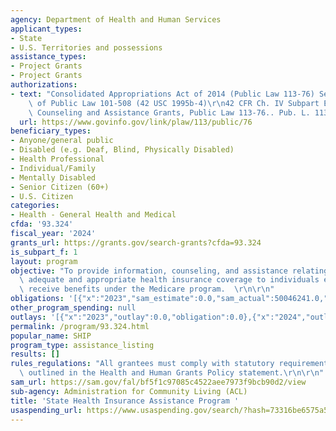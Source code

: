 ```yaml
---
agency: Department of Health and Human Services
applicant_types:
- State
- U.S. Territories and possessions
assistance_types:
- Project Grants
- Project Grants
authorizations:
- text: "Consolidated Appropriations Act of 2014 (Public Law 113-76) Section 4360\
    \ of Public Law 101-508 (42 USC 1995b-4)\r\n42 CFR Ch. IV Subpart E – Beneficiary\
    \ Counseling and Assistance Grants, Public Law 113-76.. Pub. L. 113, 76."
  url: https://www.govinfo.gov/link/plaw/113/public/76
beneficiary_types:
- Anyone/general public
- Disabled (e.g. Deaf, Blind, Physically Disabled)
- Health Professional
- Individual/Family
- Mentally Disabled
- Senior Citizen (60+)
- U.S. Citizen
categories:
- Health - General Health and Medical
cfda: '93.324'
fiscal_year: '2024'
grants_url: https://grants.gov/search-grants?cfda=93.324
is_subpart_f: 1
layout: program
objective: "To provide information, counseling, and assistance relating to obtaining\
  \ adequate and appropriate health insurance coverage to individuals eligible to\
  \ receive benefits under the Medicare program.  \r\n\r\n"
obligations: '[{"x":"2023","sam_estimate":0.0,"sam_actual":50046241.0,"usa_spending_actual":50695199.45},{"x":"2024","sam_estimate":0.0,"sam_actual":0.0,"usa_spending_actual":52547597.0},{"x":"2025","sam_estimate":0.0,"sam_actual":0.0,"usa_spending_actual":0.0}]'
other_program_spending: null
outlays: '[{"x":"2023","outlay":0.0,"obligation":0.0},{"x":"2024","outlay":0.0,"obligation":0.0},{"x":"2025","outlay":0.0,"obligation":0.0}]'
permalink: /program/93.324.html
popular_name: SHIP
program_type: assistance_listing
results: []
rules_regulations: "All grantees must comply with statutory requirements and policies\
  \ outlined in the Health and Human Grants Policy statement.\r\n\r\n"
sam_url: https://sam.gov/fal/bf5f1c97085c4522aee7973f9bcb90d2/view
sub-agency: Administration for Community Living (ACL)
title: 'State Health Insurance Assistance Program '
usaspending_url: https://www.usaspending.gov/search/?hash=73316be6575a556025402eb3f7dfea99
---
```

